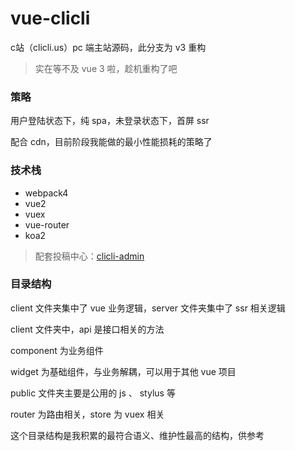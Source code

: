 # vue-clicli

c站（clicli.us）pc 端主站源码，此分支为 v3 重构

>实在等不及 vue 3 啦，趁机重构了吧

### 策略

用户登陆状态下，纯 spa，未登录状态下，首屏 ssr

配合 cdn，目前阶段我能做的最小性能损耗的策略了

### 技术栈
* webpack4
* vue2
* vuex
* vue-router
* koa2

>配套投稿中心：[clicli-admin](https://github.com/132yse/clicli-admin)

### 目录结构

client 文件夹集中了 vue 业务逻辑，server 文件夹集中了 ssr 相关逻辑

client 文件夹中，api 是接口相关的方法

component 为业务组件

widget 为基础组件，与业务解耦，可以用于其他 vue 项目

public 文件夹主要是公用的 js 、 stylus 等

router 为路由相关，store 为 vuex 相关

这个目录结构是我积累的最符合语义、维护性最高的结构，供参考
